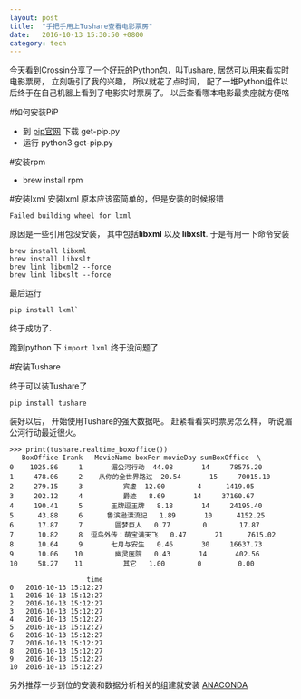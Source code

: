 ```yaml
---
layout: post
title:  "手把手用上Tushare查看电影票房"
date:   2016-10-13 15:30:50 +0800
category: tech
---
```


今天看到Crossin分享了一个好玩的Python包，叫Tushare, 居然可以用来看实时电影票房， 立刻吸引了我的兴趣， 所以就花了点时间， 配了一堆Python组件以后终于在自己机器上看到了电影实时票房了。  以后查看哪本电影最卖座就方便咯


#如何安装PiP
* 到 [pip官网](https://pip.pypa.io/en/stable/installing/) 下载 get-pip.py
* 运行 python3 get-pip.py


#安装rpm
* brew install rpm

#安装lxml
安装lxml 原本应该蛮简单的，但是安装的时候报错

`Failed building wheel for lxml `

原因是一些引用包没安装， 其中包括**libxml** 以及 **libxslt**. 于是有用一下命令安装

```
brew install libxml
brew install libxslt
brew link libxml2 --force
brew link libxslt --force
```
最后运行 

```
pip install lxml`
```

终于成功了.  

跑到python 下  `import lxml` 终于没问题了 

#安装Tushare

终于可以装Tushare了

```
pip install tushare
```

装好以后， 开始使用Tushare的强大数据吧。 赶紧看看实时票房怎么样， 听说湄公河行动最近很火。 



```
>>> print(tushare.realtime_boxoffice())
   BoxOffice Irank   MovieName boxPer movieDay sumBoxOffice  \
0    1025.86     1       湄公河行动  44.08       14     78575.20   
1     478.06     2    从你的全世界路过  20.54       15     70015.10   
2     279.15     3          宾虚  12.00        4      1419.05   
3     202.12     4          爵迹   8.69       14     37160.67   
4     190.41     5       王牌逗王牌   8.18       14     24195.40   
5      43.88     6      鲁滨逊漂流记   1.89       10      4152.25   
6      17.87     7        圆梦巨人   0.77        0        17.87   
7      10.82     8  逗鸟外传：萌宝满天飞   0.47       21      7615.02   
8      10.64     9       七月与安生   0.46       30     16637.73   
9      10.06    10        幽灵医院   0.43       14       402.56   
10     58.27    11          其它   1.00        0         0.00   

                   time  
0   2016-10-13 15:12:27  
1   2016-10-13 15:12:27  
2   2016-10-13 15:12:27  
3   2016-10-13 15:12:27  
4   2016-10-13 15:12:27  
5   2016-10-13 15:12:27  
6   2016-10-13 15:12:27  
7   2016-10-13 15:12:27  
8   2016-10-13 15:12:27  
9   2016-10-13 15:12:27  
10  2016-10-13 15:12:27 
```


另外推荐一步到位的安装和数据分析相关的组建就安装 [ANACONDA](https://www.continuum.io/downloads#osx)  




